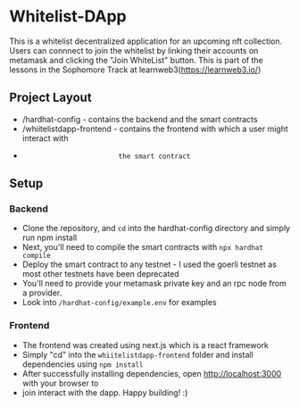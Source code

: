 # Whitelist-DApp
This is a whitelist decentralized application for an upcoming nft collection.
Users can connnect to join the whitelist by linking their accounts on metamask and clicking the "Join WhiteList" button. This is part of the lessons in the Sophomore Track at learnweb3(https://learnweb3.io/)

## Project Layout
* /hardhat-config - contains the backend and the smart contracts
* /whiitelistdapp-frontend - contains the frontend with which a user might interact with 
*                             the smart contract

## Setup
### Backend
* Clone the repository, and `cd` into the hardhat-config directory and simply run npm install
* Next, you'll need to compile the smart contracts with `npx hardhat compile`
* Deploy the smart contract to any testnet - I used the goerli testnet as most other testnets have been deprecated
* You'll need to provide your metamask private key and an rpc node from a provider. 
* Look into `/hardhat-config/example.env` for examples

### Frontend
* The frontend was created using next.js which is a react framework
* Simply "cd" into the `whiitelistdapp-frontend` folder and install dependencies using `npm install`
* After successfully installing dependencies, open [http://localhost:3000](http://localhost:3000) with your browser to
* join interact with the dapp. Happy building! :)
